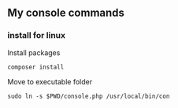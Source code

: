 ## My console commands

### install for linux

Install packages
```shell
composer install
```

Move to executable folder
```shell
sudo ln -s $PWD/console.php /usr/local/bin/con
```
